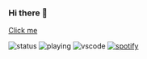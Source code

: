 ### Hi there 👋
[Click me](https://noxyyk.com)

![status](https://dev.discordprofiles.me/badge/status/513095506914705418?simple=true)
![playing](https://dev.discordprofiles.me/badge/playing/513095506914705418)
![vscode](https://dev.discordprofiles.me/badge/vscode/513095506914705418)
[![spotify](https://dev.discordprofiles.me/badge/spotify/513095506914705418)](https://dev.discordprofiles.me/openspotify/513095506914705418)
